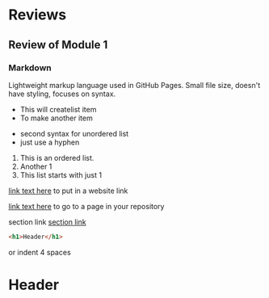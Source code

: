 # Reviews

## Review of Module 1

### Markdown
Lightweight markup language used in GitHub Pages.
Small file size, doesn't have styling, focuses on syntax.

* This will createlist item
* To make another item

- second syntax for unordered list
- just use a hyphen

1. This is an ordered list.
1. Another 1
1. This list starts with just 1

[link text here](https://github.com) to put in a website link

[link text here](README.md) to go to a page in your repository

section link [section link](README.md#Module-2-Text-Editors-and-Linux-commands)

```html
<h1>Header</h1>

``` 
or indent 4 spaces
    <h1>Header</h1>
